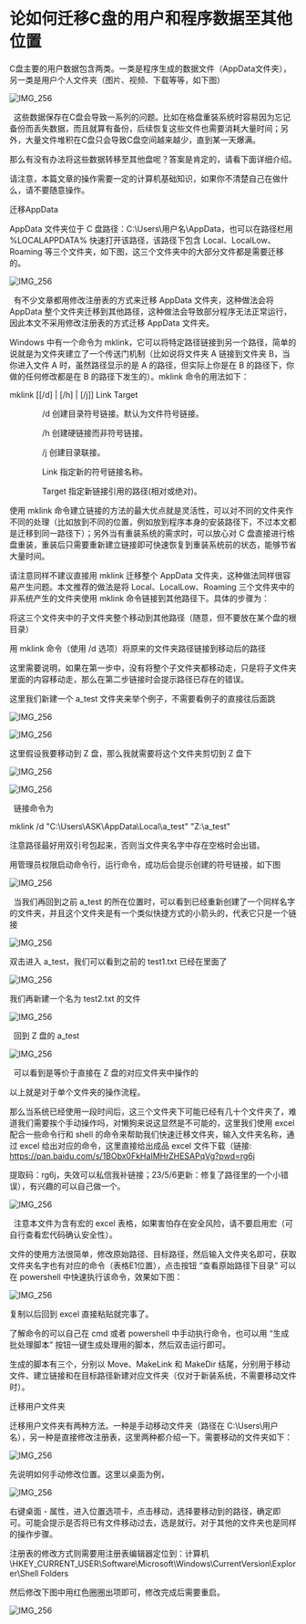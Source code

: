# **论如何迁移C盘的用户和程序数据至其他位置**

C盘主要的用户数据包含两类。一类是程序生成的数据文件（AppData文件夹），另一类是用户个人文件夹（图片、视频、下载等等，如下图）

![IMG_256](assets\Aspose.Words.ed5f29cb-4980-4f95-a7ab-971577d1a706.001.png)

` `这些数据保存在C盘会导致一系列的问题。比如在格盘重装系统时容易因为忘记备份而丢失数据，而且就算有备份，后续恢复这些文件也需要消耗大量时间；另外，大量文件堆积在C盘只会导致C盘空间越来越少，直到某一天爆满。

那么有没有办法将这些数据转移至其他盘呢？答案是肯定的，请看下面详细介绍。

请注意，本篇文章的操作需要一定的计算机基础知识，如果你不清楚自己在做什么，请不要随意操作。

迁移AppData

AppData 文件夹位于 C 盘路径：C:\Users\用户名\AppData，也可以在路径栏用 %LOCALAPPDATA% 快速打开该路径，该路径下包含 Local、LocalLow、Roaming 等三个文件夹，如下图，这三个文件夹中的大部分文件都是需要迁移的。

![IMG_256](assets\Aspose.Words.ed5f29cb-4980-4f95-a7ab-971577d1a706.002.png)

` `有不少文章都用修改注册表的方式来迁移 AppData 文件夹，这种做法会将 AppData 整个文件夹迁移到其他路径，这种做法会导致部分程序无法正常运行，因此本文不采用修改注册表的方式迁移 AppData 文件夹。

Windows 中有一个命令为 mklink，它可以将特定路径链接到另一个路径，简单的说就是为文件夹建立了一个传送门机制（比如说将文件夹 A 链接到文件夹 B，当你进入文件 A 时，虽然路径显示的是 A 的路径，但实际上你是在 B 的路径下，你做的任何修改都是在 B 的路径下发生的）。mklink 命令的用法如下：

mklink [[/d] | [/h] | [/j]] Link Target

`        `/d        创建目录符号链接。默认为文件符号链接。

`        `/h        创建硬链接而非符号链接。

`        `/j        创建目录联接。

`        `Link      指定新的符号链接名称。

`        `Target    指定新链接引用的路径(相对或绝对)。

使用 mklink 命令建立链接的方法的最大优点就是灵活性，可以对不同的文件夹作不同的处理（比如放到不同的位置，例如放到程序本身的安装路径下，不过本文都是迁移到同一路径下）；另外当有重装系统的需求时，可以放心对 C 盘直接进行格盘重装，重装后只需要重新建立链接即可快速恢复到重装系统前的状态，能够节省大量时间。

请注意同样不建议直接用 mklink 迁移整个 AppData 文件夹，这种做法同样很容易产生问题。本文推荐的做法是将 Local、LocalLow、Roaming 三个文件夹中的非系统产生的文件夹使用 mklink 命令链接到其他路径下。具体的步骤为：

将这三个文件夹中的子文件夹整个移动到其他路径（随意，但不要放在某个盘的根目录）

用 mklink 命令（使用 /d 选项）将原来的文件夹路径链接到移动后的路径

这里需要说明，如果在第一步中，没有将整个子文件夹都移动走，只是将子文件夹里面的内容移动走，那么在第二步链接时会提示路径已存在的错误。

这里我们新建一个 a\_test 文件夹来举个例子，不需要看例子的直接往后面跳

![IMG_256](assets\Aspose.Words.ed5f29cb-4980-4f95-a7ab-971577d1a706.003.png)

![IMG_256](assets\Aspose.Words.ed5f29cb-4980-4f95-a7ab-971577d1a706.004.png)



这里假设我要移动到 Z 盘，那么我就需要将这个文件夹剪切到 Z 盘下 

![IMG_256](assets\Aspose.Words.ed5f29cb-4980-4f95-a7ab-971577d1a706.005.png)

![IMG_256](assets\Aspose.Words.ed5f29cb-4980-4f95-a7ab-971577d1a706.006.png)




` `链接命令为

mklink /d "C:\Users\ASK\AppData\Local\a\_test" "Z:\a\_test"

注意路径最好用双引号包起来，否则当文件夹名字中存在空格时会出错。

用管理员权限启动命令行，运行命令，成功后会提示创建的符号链接，如下图

![IMG_256](assets\Aspose.Words.ed5f29cb-4980-4f95-a7ab-971577d1a706.007.png)


` `当我们再回到之前 a\_test 的所在位置时，可以看到已经重新创建了一个同样名字的文件夹，并且这个文件夹是有一个类似快捷方式的小箭头的，代表它只是一个链接

![IMG_256](assets\Aspose.Words.ed5f29cb-4980-4f95-a7ab-971577d1a706.008.png)


双击进入 a\_test，我们可以看到之前的 test1.txt 已经在里面了

![IMG_256](assets\Aspose.Words.ed5f29cb-4980-4f95-a7ab-971577d1a706.009.png)

我们再新建一个名为 test2.txt 的文件

![IMG_256](assets\Aspose.Words.ed5f29cb-4980-4f95-a7ab-971577d1a706.010.png)

` `回到 Z 盘的 a\_test

![IMG_256](assets\Aspose.Words.ed5f29cb-4980-4f95-a7ab-971577d1a706.011.png)


` `可以看到是等价于直接在 Z 盘的对应文件夹中操作的

以上就是对于单个文件夹的操作流程。

那么当系统已经使用一段时间后，这三个文件夹下可能已经有几十个文件夹了，难道我们需要挨个手动操作吗，对懒狗来说这显然是不可能的，这里我们使用 excel 配合一些命令行和 shell 的命令来帮助我们快速迁移文件夹，输入文件夹名称，通过 excel 给出对应的命令，这里直接给出成品 excel 文件下载（链接: https://pan.baidu.com/s/1BObx0FkHaIMHrZHESAPqVg?pwd=rg6j 

提取码：rg6j，失效可以私信我补链接；23/5/6更新：修复了路径里的一个小错误），有兴趣的可以自己做一个。

![IMG_256](assets\Aspose.Words.ed5f29cb-4980-4f95-a7ab-971577d1a706.012.png)


` `注意本文件为含有宏的 excel 表格，如果害怕存在安全风险，请不要启用宏（可自行查看宏代码确认安全性）。

文件的使用方法很简单，修改原始路径、目标路径，然后输入文件夹名即可，获取文件夹名字也有对应的命令（表格E1位置），点击按钮 “查看原始路径下目录” 可以在 powershell 中快速执行该命令，效果如下图：

![IMG_256](assets\Aspose.Words.ed5f29cb-4980-4f95-a7ab-971577d1a706.013.png)

复制以后回到 excel 直接粘贴就完事了。

了解命令的可以自己在 cmd 或者 powershell 中手动执行命令，也可以用 “生成批处理脚本” 按钮一键生成处理用的脚本，然后双击运行即可。

生成的脚本有三个，分别以 Move、MakeLink 和 MakeDir 结尾，分别用于移动文件、建立链接和在目标路径新建对应文件夹（仅对于新装系统，不需要移动文件时）。

迁移用户文件夹

迁移用户文件夹有两种方法。一种是手动移动文件夹（路径在 C:\Users\用户名），另一种是直接修改注册表，这里两种都介绍一下。需要移动的文件夹如下：

![IMG_256](assets\Aspose.Words.ed5f29cb-4980-4f95-a7ab-971577d1a706.014.png)

先说明如何手动修改位置。这里以桌面为例，

![IMG_256](assets\Aspose.Words.ed5f29cb-4980-4f95-a7ab-971577d1a706.015.png)

右键桌面 - 属性，进入位置选项卡，点击移动，选择要移动到的路径，确定即可。可能会提示是否将已有文件移动过去，选是就行。对于其他的文件夹也是同样的操作步骤。

注册表的修改方式则需要用注册表编辑器定位到：计算机\HKEY\_CURRENT\_USER\Software\Microsoft\Windows\CurrentVersion\Explorer\Shell Folders

然后修改下图中用红色圈圈出项即可，修改完成后需要重启。

![IMG_256](assets\Aspose.Words.ed5f29cb-4980-4f95-a7ab-971577d1a706.016.png)
